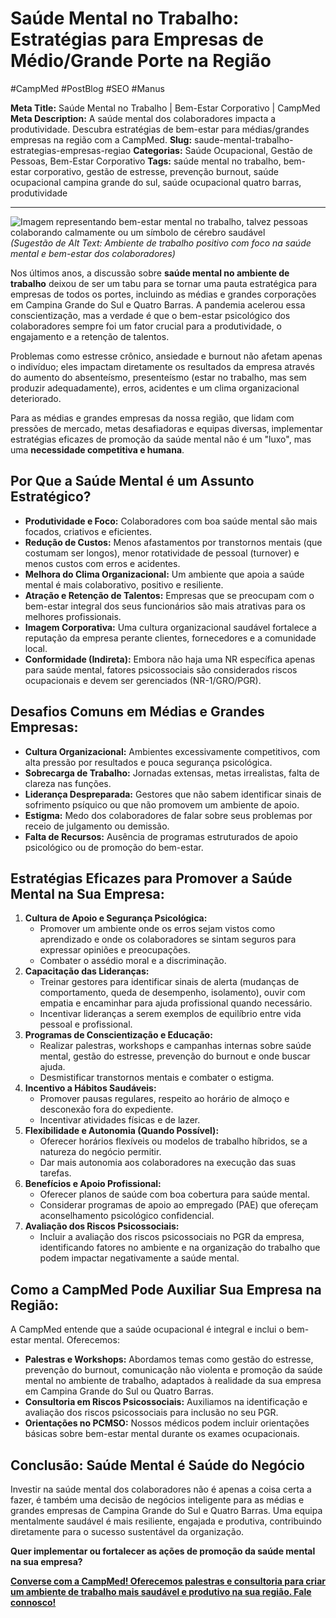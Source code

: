 # Saúde Mental no Trabalho: Estratégias para Empresas de Médio/Grande Porte na Região

#CampMed #PostBlog #SEO #Manus

**Meta Title:** Saúde Mental no Trabalho | Bem-Estar Corporativo | CampMed
**Meta Description:** A saúde mental dos colaboradores impacta a produtividade. Descubra estratégias de bem-estar para médias/grandes empresas na região com a CampMed.
**Slug:** saude-mental-trabalho-estrategias-empresas-regiao
**Categorias:** Saúde Ocupacional, Gestão de Pessoas, Bem-Estar Corporativo
**Tags:** saúde mental no trabalho, bem-estar corporativo, gestão de estresse, prevenção burnout, saúde ocupacional campina grande do sul, saúde ocupacional quatro barras, produtividade

---

![Imagem representando bem-estar mental no trabalho, talvez pessoas colaborando calmamente ou um símbolo de cérebro saudável](placeholder_imagem_saude_mental.jpg) *(Sugestão de Alt Text: Ambiente de trabalho positivo com foco na saúde mental e bem-estar dos colaboradores)*

Nos últimos anos, a discussão sobre **saúde mental no ambiente de trabalho** deixou de ser um tabu para se tornar uma pauta estratégica para empresas de todos os portes, incluindo as médias e grandes corporações em Campina Grande do Sul e Quatro Barras. A pandemia acelerou essa conscientização, mas a verdade é que o bem-estar psicológico dos colaboradores sempre foi um fator crucial para a produtividade, o engajamento e a retenção de talentos.

Problemas como estresse crônico, ansiedade e burnout não afetam apenas o indivíduo; eles impactam diretamente os resultados da empresa através do aumento do absenteísmo, presenteísmo (estar no trabalho, mas sem produzir adequadamente), erros, acidentes e um clima organizacional deteriorado.

Para as médias e grandes empresas da nossa região, que lidam com pressões de mercado, metas desafiadoras e equipas diversas, implementar estratégias eficazes de promoção da saúde mental não é um "luxo", mas uma **necessidade competitiva e humana**.

## Por Que a Saúde Mental é um Assunto Estratégico?

*   **Produtividade e Foco:** Colaboradores com boa saúde mental são mais focados, criativos e eficientes.
*   **Redução de Custos:** Menos afastamentos por transtornos mentais (que costumam ser longos), menor rotatividade de pessoal (turnover) e menos custos com erros e acidentes.
*   **Melhora do Clima Organizacional:** Um ambiente que apoia a saúde mental é mais colaborativo, positivo e resiliente.
*   **Atração e Retenção de Talentos:** Empresas que se preocupam com o bem-estar integral dos seus funcionários são mais atrativas para os melhores profissionais.
*   **Imagem Corporativa:** Uma cultura organizacional saudável fortalece a reputação da empresa perante clientes, fornecedores e a comunidade local.
*   **Conformidade (Indireta):** Embora não haja uma NR específica apenas para saúde mental, fatores psicossociais são considerados riscos ocupacionais e devem ser gerenciados (NR-1/GRO/PGR).

## Desafios Comuns em Médias e Grandes Empresas:

*   **Cultura Organizacional:** Ambientes excessivamente competitivos, com alta pressão por resultados e pouca segurança psicológica.
*   **Sobrecarga de Trabalho:** Jornadas extensas, metas irrealistas, falta de clareza nas funções.
*   **Liderança Despreparada:** Gestores que não sabem identificar sinais de sofrimento psíquico ou que não promovem um ambiente de apoio.
*   **Estigma:** Medo dos colaboradores de falar sobre seus problemas por receio de julgamento ou demissão.
*   **Falta de Recursos:** Ausência de programas estruturados de apoio psicológico ou de promoção do bem-estar.

## Estratégias Eficazes para Promover a Saúde Mental na Sua Empresa:

1.  **Cultura de Apoio e Segurança Psicológica:**
    *   Promover um ambiente onde os erros sejam vistos como aprendizado e onde os colaboradores se sintam seguros para expressar opiniões e preocupações.
    *   Combater o assédio moral e a discriminação.
2.  **Capacitação das Lideranças:**
    *   Treinar gestores para identificar sinais de alerta (mudanças de comportamento, queda de desempenho, isolamento), ouvir com empatia e encaminhar para ajuda profissional quando necessário.
    *   Incentivar lideranças a serem exemplos de equilíbrio entre vida pessoal e profissional.
3.  **Programas de Conscientização e Educação:**
    *   Realizar palestras, workshops e campanhas internas sobre saúde mental, gestão do estresse, prevenção do burnout e onde buscar ajuda.
    *   Desmistificar transtornos mentais e combater o estigma.
4.  **Incentivo a Hábitos Saudáveis:**
    *   Promover pausas regulares, respeito ao horário de almoço e desconexão fora do expediente.
    *   Incentivar atividades físicas e de lazer.
5.  **Flexibilidade e Autonomia (Quando Possível):**
    *   Oferecer horários flexíveis ou modelos de trabalho híbridos, se a natureza do negócio permitir.
    *   Dar mais autonomia aos colaboradores na execução das suas tarefas.
6.  **Benefícios e Apoio Profissional:**
    *   Oferecer planos de saúde com boa cobertura para saúde mental.
    *   Considerar programas de apoio ao empregado (PAE) que ofereçam aconselhamento psicológico confidencial.
7.  **Avaliação dos Riscos Psicossociais:**
    *   Incluir a avaliação dos riscos psicossociais no PGR da empresa, identificando fatores no ambiente e na organização do trabalho que podem impactar negativamente a saúde mental.

## Como a CampMed Pode Auxiliar Sua Empresa na Região:

A CampMed entende que a saúde ocupacional é integral e inclui o bem-estar mental. Oferecemos:

*   **Palestras e Workshops:** Abordamos temas como gestão do estresse, prevenção do burnout, comunicação não violenta e promoção da saúde mental no ambiente de trabalho, adaptados à realidade da sua empresa em Campina Grande do Sul ou Quatro Barras.
*   **Consultoria em Riscos Psicossociais:** Auxiliamos na identificação e avaliação dos riscos psicossociais para inclusão no seu PGR.
*   **Orientações no PCMSO:** Nossos médicos podem incluir orientações básicas sobre bem-estar mental durante os exames ocupacionais.

## Conclusão: Saúde Mental é Saúde do Negócio

Investir na saúde mental dos colaboradores não é apenas a coisa certa a fazer, é também uma decisão de negócios inteligente para as médias e grandes empresas de Campina Grande do Sul e Quatro Barras. Uma equipa mentalmente saudável é mais resiliente, engajada e produtiva, contribuindo diretamente para o sucesso sustentável da organização.

**Quer implementar ou fortalecer as ações de promoção da saúde mental na sua empresa?**

[**Converse com a CampMed! Oferecemos palestras e consultoria para criar um ambiente de trabalho mais saudável e produtivo na sua região. Fale connosco!**](https://campmedocupacional.com/?page_id=233)

